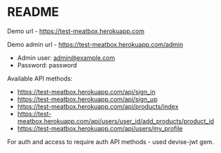 # README

Demo url - https://test-meatbox.herokuapp.com

Demo admin url - https://test-meatbox.herokuapp.com/admin

- Admin user: admin@example.com
- Password: password

Available API methods:

- https://test-meatbox.herokuapp.com/api/sign_in
- https://test-meatbox.herokuapp.com/api/sign_up
- https://test-meatbox.herokuapp.com/api/products/index
- https://test-meatbox.herokuapp.com/api/users/user_id/add_products/product_id
- https://test-meatbox.herokuapp.com/api/users/my_profile

For auth and access to require auth API methods - used devise-jwt gem.
